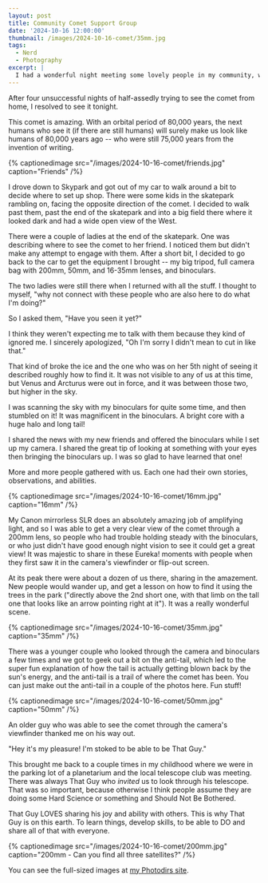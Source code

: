 ```yaml
---
layout: post
title: Community Comet Support Group
date: '2024-10-16 12:00:00'
thumbnail: /images/2024-10-16-comet/35mm.jpg
tags:
  - Nerd
  - Photography
excerpt: |
  I had a wonderful night meeting some lovely people in my community, with a comet backdrop.
---
```


After four unsuccessful nights of half-assedly trying to see the comet from home, I resolved to see it tonight.

This comet is amazing. With an orbital period of 80,000 years, the next humans
who see it (if there are still humans) will surely make us look like
humans of 80,000 years ago -- who were still 75,000 years from the invention of
writing.

{% captionedimage src="/images/2024-10-16-comet/friends.jpg" caption="Friends" /%}

I drove down to Skypark and got out of my car to walk around a bit to decide where to set up shop. There were some kids in the skatepark rambling on, facing the opposite direction of the comet. I decided to walk past them, past the end of the skatepark and into a big field there where it looked dark and had a wide open view of the West.

There were a couple of ladies at the end of the skatepark. One was describing where to see the comet to her friend. I noticed them but didn't make any attempt to engage with them. After a short bit, I decided to go back to the car to get the equipment I brought -- my big tripod, full camera bag with 200mm, 50mm, and 16-35mm lenses, and binoculars.

The two ladies were still there when I returned with all the stuff. I thought to myself, "why not connect with these people who are also here to do what I'm doing?"

So I asked them, "Have you seen it yet?"

I think they weren't expecting me to talk with them because they kind of ignored me. I sincerely apologized, "Oh I'm sorry I didn't mean to cut in like that."

That kind of broke the ice and the one who was on her 5th night of seeing it described roughly how to find it. It was not visible to any of us at this time, but Venus and Arcturus were out in force, and it was between those two, but higher in the sky.

I was scanning the sky with my binoculars for quite some time, and then stumbled on it! It was magnificent in the binoculars. A bright core with a huge halo and long tail!

I shared the news with my new friends and offered the binoculars while I set up my camera. I shared the great tip of looking at something with your eyes then bringing the binoculars up. I was so glad to have learned that one!

More and more people gathered with us. Each one had their own stories, observations, and abilities.

{% captionedimage src="/images/2024-10-16-comet/16mm.jpg" caption="16mm" /%}

My Canon mirrorless SLR does an absolutely amazing job of amplifying light, and so I was able to get a very clear view of the comet through a 200mm lens, so people who had trouble holding steady with the binoculars, or who just didn't have good enough night vision to see it could get a great view! It was majestic to share in these Eureka! moments with people when they first saw it in the camera's viewfinder or flip-out screen.

At its peak there were about a dozen of us there, sharing in the amazement. New people would wander up, and get a lesson on how to find it using the trees in the park ("directly above the 2nd short one, with that limb on the tall one that looks like an arrow pointing right at it"). It was a really wonderful scene.

{% captionedimage src="/images/2024-10-16-comet/35mm.jpg" caption="35mm" /%}

There was a younger couple who looked through the camera and binoculars a few times and we got to geek out a bit on the anti-tail, which led to the super fun explanation of how the tail is actually getting blown back by the sun's energy, and the anti-tail is a trail of where the comet has been. You can just make out the anti-tail in a couple of the photos here. Fun stuff!

{% captionedimage src="/images/2024-10-16-comet/50mm.jpg" caption="50mm" /%}

An older guy who was able to see the comet through the camera's viewfinder thanked me on his way out.

"Hey it's my pleasure! I'm stoked to be able to be That Guy."

This brought me back to a couple times in my childhood where we were in the parking lot of a planetarium and the local telescope club was meeting. There was always That Guy who _invited_ us to look through his telescope. That was so important, because otherwise I think people assume they are doing some Hard Science or something and Should Not Be Bothered.

That Guy LOVES sharing his joy and ability with others. This is why That Guy is on this earth. To learn things, develop skills, to be able to DO and share all of that with everyone.

{% captionedimage src="/images/2024-10-16-comet/200mm.jpg" caption="200mm - Can you find all three satellites?" /%}

You can see the full-sized images at [my Photodirs site](https://photos.steinkamp.us/2024-10-16%20Comet%20Tsuchinshan-ATLAS).
